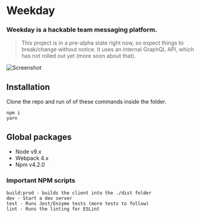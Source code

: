 # Weekday

### Weekday is a hackable team messaging platform.

> This project is in a pre-alpha state right now, so expect things to break/change without notice. It uses an internal GraphQL API, which has not rolled out yet (more soon about that).

![Screenshot](http://weekday.work/static/images/screenshot.png 'Screenshot')

## Installation

Clone the repo and run of of these commands inside the folder.

```
npm i
yarn
```

## Global packages

- Node v9.x
- Webpack 4.x
- Npm v4.2.0

### Important NPM scripts

```
build:prod - builds the client into the ./dist folder
dev - Start a dev server
test - Runs Jest/Enzyme tests (more tests to follow)
lint - Runs the linting for ESLint
```

